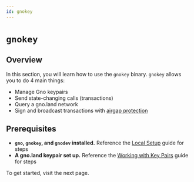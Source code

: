 ```yaml
---
id: gnokey
---
```


# `gnokey`

## Overview

In this section, you will learn how to use the `gnokey` binary. `gnokey` allows
you to do 4 main things:
- Manage Gno keypairs
- Send state-changing calls (transactions)
- Query a gno.land network
- Sign and broadcast transactions with [airgap protection](https://en.wikipedia.org/wiki/Air_gap_(networking))

## Prerequisites

- **`gno`, `gnokey`, and `gnodev` installed.** Reference the
  [Local Setup](../../../getting-started/local-setup/installation.md#2-installing-the-required-tools-) guide for steps
- **A gno.land keypair set up.** Reference the
  [Working with Key Pairs](working-with-key-pairs.md) guide for steps

To get started, visit the next page.